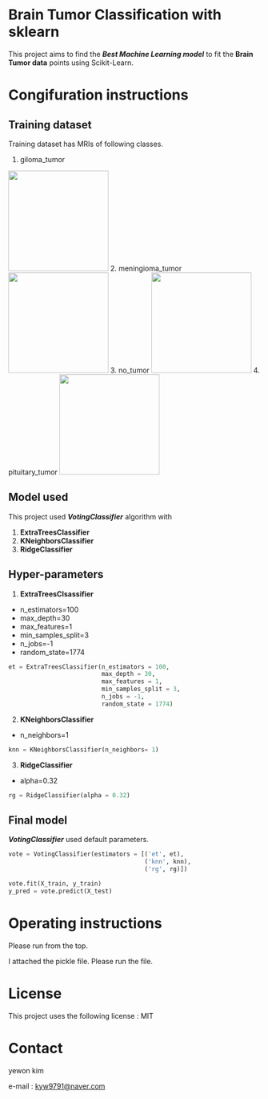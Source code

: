 # Brain Tumor Classification with sklearn
This project aims to find the ***Best Machine Learning model*** to fit the **Brain Tumor data** points using Scikit-Learn.

# Congifuration instructions
## Training dataset
Training dataset has MRIs of following classes.
1. giloma_tumor
<img src="https://user-images.githubusercontent.com/115199510/207057717-2b246175-fc80-4f4e-8061-c49f4f847617.jpg" width="200" height="200"/>
2. meningioma_tumor
<img src="https://user-images.githubusercontent.com/115199510/207058986-e6e86c7b-6b69-4c7a-9c27-6f557bf0d609.jpg" width="200" height="200"/>
3. no_tumor
<img src="https://user-images.githubusercontent.com/115199510/207059633-b6a94ee7-b132-4bf1-93be-9ac5a73490b9.jpg" width="200" height="200"/>
4. pituitary_tumor
<img src="https://user-images.githubusercontent.com/115199510/207060080-5c0d2198-628c-4605-a517-908332930229.jpg" width="200" height="200"/>

## Model used
This project used ***VotingClassifier*** algorithm with
1. **ExtraTreesClassifier**
2. **KNeighborsClassifier**
3. **RidgeClassifier**


## Hyper-parameters


1. **ExtraTreesClsassifier**
- n_estimators=100
- max_depth=30
- max_features=1
- min_samples_split=3
- n_jobs=-1
- random_state=1774

```python
et = ExtraTreesClassifier(n_estimators = 100,
                          max_depth = 30,
                          max_features = 1,
                          min_samples_split = 3,
                          n_jobs = -1,
                          random_state = 1774)
```



2. **KNeighborsClassifier**
- n_neighbors=1

```python
knn = KNeighborsClassifier(n_neighbors= 1)
```




3. **RidgeClassifier**
- alpha=0.32

```python
rg = RidgeClassifier(alpha = 0.32)
```


## Final model
***VotingClassifier*** used default parameters.
~~~python
vote = VotingClassifier(estimators = [('et', et),
                                      ('knn', knn),
                                      ('rg', rg)])

vote.fit(X_train, y_train)
y_pred = vote.predict(X_test)
~~~

# Operating instructions
Please run from the top.

I attached the pickle file. Please run the file.


# License
This project uses the following license : MIT


# Contact
yewon kim

e-mail : kyw9791@naver.com
